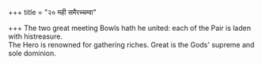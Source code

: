 +++
title = "२० मही समैरच्चम्वा"

+++
The two great meeting Bowls hath he united: each of the Pair is laden with histreasure.  
     The Hero is renowned for gathering riches. Great is the Gods' supreme and sole dominion.